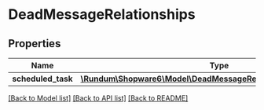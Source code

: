 # DeadMessageRelationships

## Properties
Name | Type | Description | Notes
------------ | ------------- | ------------- | -------------
**scheduled_task** | [**\Rundum\Shopware6\Model\DeadMessageRelationshipsScheduledTask**](DeadMessageRelationshipsScheduledTask.md) |  | [optional] 

[[Back to Model list]](../../README.md#documentation-for-models) [[Back to API list]](../../README.md#documentation-for-api-endpoints) [[Back to README]](../../README.md)

